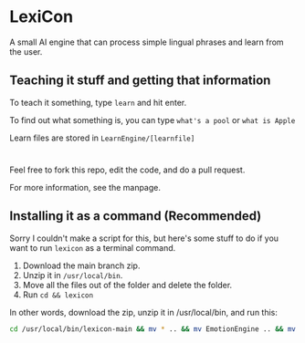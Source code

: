 # LexiCon
A small AI engine that can process simple lingual phrases and learn from the user.

## Teaching it stuff and getting that information
To teach it something, type `learn` and hit enter.

To find out what something is, you can type `what's a pool` or `what is Apple`

Learn files are stored in `LearnEngine/[learnfile]`
#
Feel free to fork this repo, edit the code, and do a pull request.

For more information, see the manpage.

## Installing it as a command (Recommended)
Sorry I couldn't make a script for this, but here's some stuff to do if you want to run `lexicon` as a terminal command.

1. Download the main branch zip.
2. Unzip it in `/usr/local/bin`.
3. Move all the files out of the folder and delete the folder.
4. Run `cd && lexicon`

In other words, download the zip, unzip it in /usr/local/bin, and run this:
```bash
cd /usr/local/bin/lexicon-main && mv * .. && mv EmotionEngine .. && mv LearnEngine .. && cd && lexicon
```
